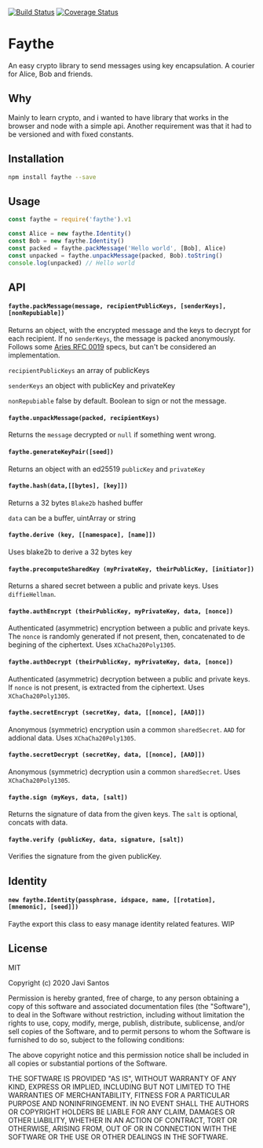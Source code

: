 [![Build Status](https://travis-ci.org/javisantos/faythe.svg?branch=master)](https://travis-ci.org/javisantos/faythe) [![Coverage Status](https://coveralls.io/repos/github/javisantos/faythe/badge.svg?branch=master)](https://coveralls.io/github/javisantos/faythe?branch=master)

# Faythe

An easy crypto library to send messages using key encapsulation. A courier for Alice, Bob and friends.

## Why

Mainly to learn crypto, and i wanted to have library that works in the browser and node with a simple api. Another requirement was that it had to be versioned and with fixed constants.

## Installation

```sh
npm install faythe --save
```

## Usage

```js
const faythe = require('faythe').v1

const Alice = new faythe.Identity()
const Bob = new faythe.Identity()
const packed = faythe.packMessage('Hello world', [Bob], Alice)
const unpacked = faythe.unpackMessage(packed, Bob).toString()
console.log(unpacked) // Hello world
```

## API

#### `faythe.packMessage(message, recipientPublicKeys, [senderKeys], [nonRepubiable])`

Returns an object, with the encrypted message and the keys to decrypt for each recipient. If no `senderKeys`, the message is packed anonymously. Follows some [Aries RFC 0019](https://github.com/hyperledger/aries-rfcs/blob/master/features/0019-encryption-envelope/README.md) specs, but can't be considered an implementation. 


`recipientPublicKeys` an array of publicKeys

`senderKeys` an object with publicKey and privateKey

`nonRepubiable` false by default. Boolean to sign or not the message. 


#### `faythe.unpackMessage(packed, recipientKeys)`

Returns the `message` decrypted or `null` if something went wrong.

#### `faythe.generateKeyPair([seed])`

Returns an object with an ed25519 `publicKey` and `privateKey` 

#### `faythe.hash(data,[[bytes], [key]])`

Returns a 32 bytes `Blake2b` hashed buffer 

`data` can be a buffer, uintArray or string

#### `faythe.derive (key, [[namespace], [name]])`

Uses blake2b to derive a 32 bytes key

#### `faythe.precomputeSharedKey (myPrivateKey, theirPublicKey, [initiator])`

Returns a shared secret between a public and private keys. Uses `diffieHellman`.

#### `faythe.authEncrypt (theirPublicKey, myPrivateKey, data, [nonce])`

Authenticated (asymmetric) encryption between a public and private keys. The `nonce` is randomly generated if not present, then, concatenated to de begining of the ciphertext. Uses `XChaCha20Poly1305`.

#### `faythe.authDecrypt (theirPublicKey, myPrivateKey, data, [nonce])`

Authenticated (asymmetric) decryption between a public and private keys. If `nonce` is not present, is extracted from the ciphertext. Uses `XChaCha20Poly1305`.

#### `faythe.secretEncrypt (secretKey, data, [[nonce], [AAD]])`

Anonymous (symmetric) encryption usin a common `sharedSecret`. `AAD` for addional data. Uses `XChaCha20Poly1305`.

#### `faythe.secretDecrypt (secretKey, data, [[nonce], [AAD]])`

Anonymous (symmetric) decryption usin a common `sharedSecret`. Uses `XChaCha20Poly1305`.

#### `faythe.sign (myKeys, data, [salt])`

Returns the signature of data from the given keys. The `salt` is optional, concats with data.

#### `faythe.verify (publicKey, data, signature, [salt])`

Verifies the signature from the given publicKey.

## Identity

#### `new faythe.Identity(passphrase, idspace, name, [[rotation], [mnemonic], [seed]])`

Faythe export this class to easy manage identity related features. WIP


## License

MIT

Copyright (c) 2020 Javi Santos

Permission is hereby granted, free of charge, to any person obtaining a copy
of this software and associated documentation files (the "Software"), to deal
in the Software without restriction, including without limitation the rights
to use, copy, modify, merge, publish, distribute, sublicense, and/or sell
copies of the Software, and to permit persons to whom the Software is
furnished to do so, subject to the following conditions:

The above copyright notice and this permission notice shall be included in all
copies or substantial portions of the Software.

THE SOFTWARE IS PROVIDED "AS IS", WITHOUT WARRANTY OF ANY KIND, EXPRESS OR
IMPLIED, INCLUDING BUT NOT LIMITED TO THE WARRANTIES OF MERCHANTABILITY,
FITNESS FOR A PARTICULAR PURPOSE AND NONINFRINGEMENT. IN NO EVENT SHALL THE
AUTHORS OR COPYRIGHT HOLDERS BE LIABLE FOR ANY CLAIM, DAMAGES OR OTHER
LIABILITY, WHETHER IN AN ACTION OF CONTRACT, TORT OR OTHERWISE, ARISING FROM,
OUT OF OR IN CONNECTION WITH THE SOFTWARE OR THE USE OR OTHER DEALINGS IN THE
SOFTWARE.
